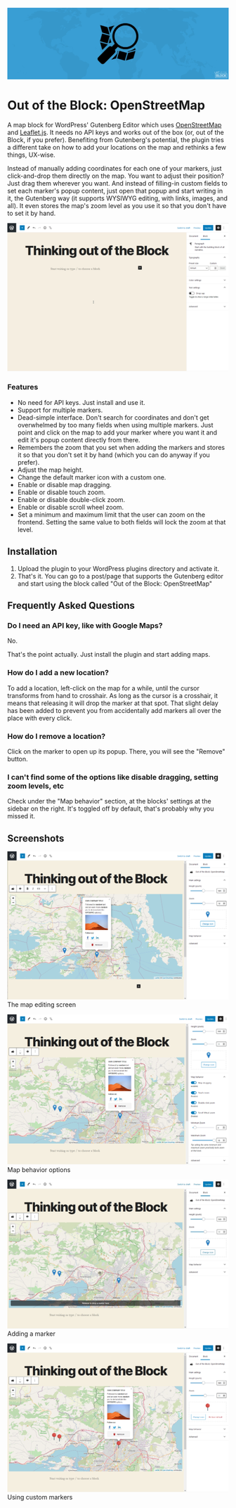 ![Plugin banner](.wordpress-org/banner-1544-500.jpg)

# Out of the Block: OpenStreetMap

A map block for WordPress' Gutenberg Editor which uses [OpenStreetMap](https://www.openstreetmap.org) and [Leaflet.js](http://https://leafletjs.com). It needs no API keys and works out of the box (or, out of the Block, if you prefer). Benefiting from Gutenberg's potential, the plugin tries a different take on how to add your locations on the map and rethinks a few things, UX-wise.

Instead of manually adding coordinates for each one of your markers, just click-and-drop them directly on the map. You want to adjust their position? Just drag them wherever you want. And instead of filling-in custom fields to set each marker's popup content, just open that popup and start writing in it, the Gutenberg way (it supports WYSIWYG editing, with links, images, and all). It even stores the map's zoom level as you use it so that you don't have to set it by hand.

![Demo GIF](.github/assets/ootb-openstreetmap.gif)

### Features

* No need for API keys. Just install and use it.
* Support for multiple markers.
* Dead-simple interface. Don't search for coordinates and don't get overwhelmed by too many fields when using multiple markers. Just point and click on the map to add your marker where you want it and edit it's popup content directly from there.
* Remembers the zoom that you set when adding the markers and stores it so that you don't set it by hand (which you can do anyway if you prefer).
* Adjust the map height.
* Change the default marker icon with a custom one.
* Enable or disable map dragging.
* Enable or disable touch zoom.
* Enable or disable double-click zoom.
* Enable or disable scroll wheel zoom.
* Set a minimum and maximum limit that the user can zoom on the frontend. Setting the same value to both fields will lock the zoom at that level.

## Installation

1. Upload the plugin to your WordPress plugins directory and activate it.
2. That's it. You can go to a post/page that supports the Gutenberg editor and start using the block called "Out of the Block: OpenStreetMap"

## Frequently Asked Questions

### Do I need an API key, like with Google Maps?

No.

That's the point actually. Just install the plugin and start adding maps.

### How do I add a new location?

To add a location, left-click on the map for a while, until the cursor transforms from hand to crosshair. As long as the cursor is a crosshair, it means that releasing it will drop the marker at that spot. That slight delay has been added to prevent you from accidentally add markers all over the place with every click.

### How do I remove a location?

Click on the marker to open up its popup. There, you will see the "Remove" button.

### I can't find some of the options like disable dragging, setting zoom levels, etc

Check under the "Map behavior" section, at the blocks' settings at the sidebar on the right. It's toggled off by default, that's probably why you missed it.

## Screenshots

![The map editing screen](.wordpress-org/screenshot-1.jpg) 
The map editing screen

![Map behavior options](.wordpress-org/screenshot-2.jpg) 
Map behavior options

![Adding a marker](.wordpress-org/screenshot-3.jpg)
Adding a marker

![Using custom markers](.wordpress-org/screenshot-4.jpg)
Using custom markers

